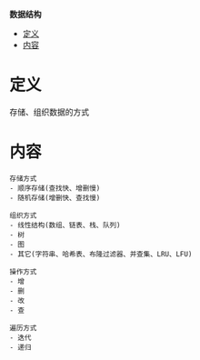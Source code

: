 **数据结构**
- [定义](#定义)
- [内容](#内容)
  
# 定义 #
存储、组织数据的方式

# 内容 #
```
存储方式  
- 顺序存储(查找快、增删慢)
- 随机存储(增删快、查找慢)

组织方式  
- 线性结构(数组、链表、栈、队列)
- 树
- 图
- 其它(字符串、哈希表、布隆过滤器、并查集、LRU、LFU)

操作方式  
- 增
- 删
- 改
- 查

遍历方式
- 迭代
- 递归
```